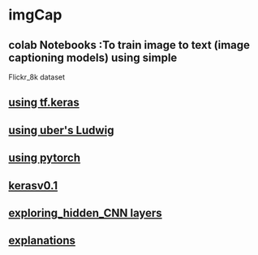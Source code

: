 # imgCap

## colab Notebooks :To train image to text (image captioning models) using simple 
Flickr_8k dataset

## [using tf.keras](https://colab.research.google.com/github/rajagurunath/imgCap/blob/master/imgCap.ipynb) 

## [using uber's Ludwig](https://colab.research.google.com/github/rajagurunath/imgCap/blob/master/imgCap_using_ludwig.ipynb)

## [using pytorch](https://colab.research.google.com/github/rajagurunath/imgCap/blob/master/imgCap_using_pytorch.ipynb)


## [kerasv0.1](https://colab.research.google.com/github/rajagurunath/imgCap/blob/master/imgCapv0.1.ipynb)

## [exploring_hidden_CNN layers](https://colab.research.google.com/github/rajagurunath/imgCap/blob/master/modelzoo.ipynb)


## [explanations](https://colab.research.google.com/github/rajagurunath/imgCap/blob/master/explanation.ipynb)
